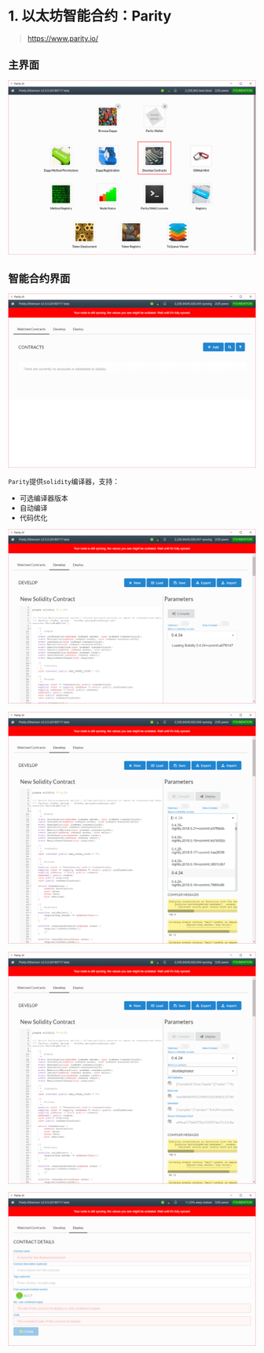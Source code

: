 # 1. 以太坊智能合约：Parity

> https://www.parity.io/

## 主界面

![Alt text](../../img/SmartContract/Parity/ParityUI_1.png)

## 智能合约界面

![Alt text](../../img/SmartContract/Parity/ParityUI_2.png)

`Parity`提供`solidity`编译器，支持：

- 可选编译器版本
- 自动编译
- 代码优化

![Alt text](../../img/SmartContract/Parity/ParityUI_3.png)

![Alt text](../../img/SmartContract/Parity/ParityUI_4.png)

![Alt text](../../img/SmartContract/Parity/ParityUI_5.png)

![Alt text](../../img/SmartContract/Parity/ParityUI_6.png)
